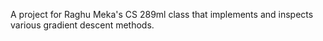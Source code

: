 A project for Raghu Meka's CS 289ml class that implements and inspects various gradient descent methods.

